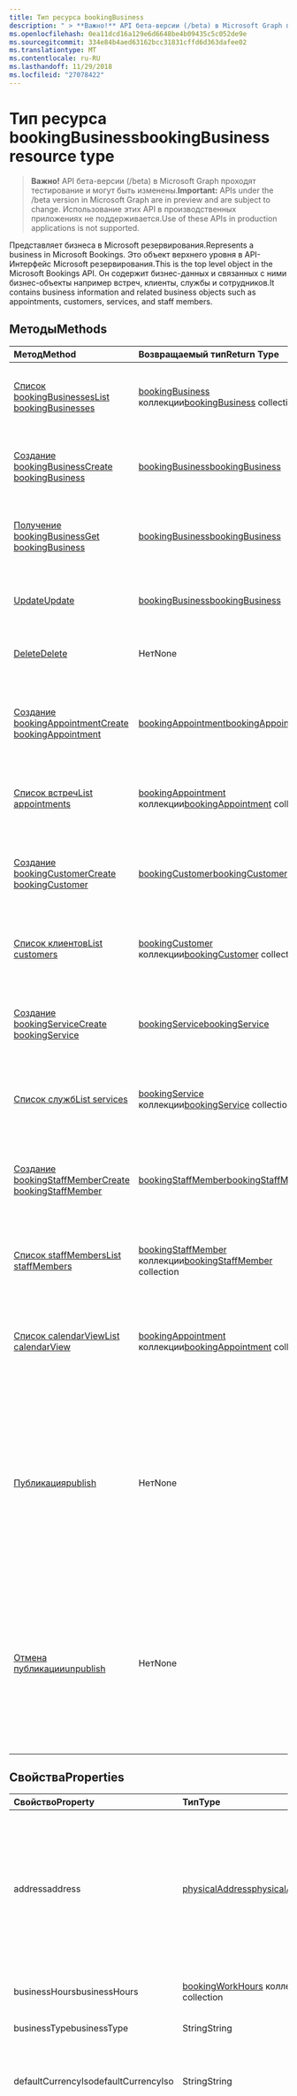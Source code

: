 ```yaml
---
title: Тип ресурса bookingBusiness
description: " > **Важно!** API бета-версии (/beta) в Microsoft Graph проходят тестирование и могут быть изменены. Использование этих API в производственных приложениях не поддерживается."
ms.openlocfilehash: 0ea11dcd16a129e6d6648be4b09435c5c052de9e
ms.sourcegitcommit: 334e84b4aed63162bcc31831cffd6d363dafee02
ms.translationtype: MT
ms.contentlocale: ru-RU
ms.lasthandoff: 11/29/2018
ms.locfileid: "27078422"
---
```

# <a name="bookingbusiness-resource-type"></a><span data-ttu-id="49ed2-104">Тип ресурса bookingBusiness</span><span class="sxs-lookup"><span data-stu-id="49ed2-104">bookingBusiness resource type</span></span>

 > <span data-ttu-id="49ed2-105">**Важно!** API бета-версии (/beta) в Microsoft Graph проходят тестирование и могут быть изменены.</span><span class="sxs-lookup"><span data-stu-id="49ed2-105">**Important:** APIs under the /beta version in Microsoft Graph are in preview and are subject to change.</span></span> <span data-ttu-id="49ed2-106">Использование этих API в производственных приложениях не поддерживается.</span><span class="sxs-lookup"><span data-stu-id="49ed2-106">Use of these APIs in production applications is not supported.</span></span>
 
<span data-ttu-id="49ed2-107">Представляет бизнеса в Microsoft резервирования.</span><span class="sxs-lookup"><span data-stu-id="49ed2-107">Represents a business in Microsoft Bookings.</span></span> <span data-ttu-id="49ed2-108">Это объект верхнего уровня в API-Интерфейс Microsoft резервирования.</span><span class="sxs-lookup"><span data-stu-id="49ed2-108">This is the top level object in the Microsoft Bookings API.</span></span> <span data-ttu-id="49ed2-109">Он содержит бизнес-данных и связанных с ними бизнес-объекты например встреч, клиенты, службы и сотрудников.</span><span class="sxs-lookup"><span data-stu-id="49ed2-109">It contains business information and related business objects such as appointments, customers, services, and staff members.</span></span>

## <a name="methods"></a><span data-ttu-id="49ed2-110">Методы</span><span class="sxs-lookup"><span data-stu-id="49ed2-110">Methods</span></span>

| <span data-ttu-id="49ed2-111">Метод</span><span class="sxs-lookup"><span data-stu-id="49ed2-111">Method</span></span>           | <span data-ttu-id="49ed2-112">Возвращаемый тип</span><span class="sxs-lookup"><span data-stu-id="49ed2-112">Return Type</span></span>    |<span data-ttu-id="49ed2-113">Описание</span><span class="sxs-lookup"><span data-stu-id="49ed2-113">Description</span></span>|
|:---------------|:--------|:----------|
|[<span data-ttu-id="49ed2-114">Список bookingBusinesses</span><span class="sxs-lookup"><span data-stu-id="49ed2-114">List bookingBusinesses</span></span>](../api/bookingbusiness-list.md) | <span data-ttu-id="49ed2-115">[bookingBusiness](bookingbusiness.md) коллекции</span><span class="sxs-lookup"><span data-stu-id="49ed2-115">[bookingBusiness](bookingbusiness.md) collection</span></span> |<span data-ttu-id="49ed2-116">Получите коллекцию объектов bookingbusiness в клиента.</span><span class="sxs-lookup"><span data-stu-id="49ed2-116">Get a collection of bookingbusiness objects in the tenant.</span></span> |
|[<span data-ttu-id="49ed2-117">Создание bookingBusiness</span><span class="sxs-lookup"><span data-stu-id="49ed2-117">Create bookingBusiness</span></span>](../api/bookingbusiness-post-bookingbusinesses.md) | [<span data-ttu-id="49ed2-118">bookingBusiness</span><span class="sxs-lookup"><span data-stu-id="49ed2-118">bookingBusiness</span></span>](bookingbusiness.md) | <span data-ttu-id="49ed2-119">Создание нового резервирования Microsoft business.</span><span class="sxs-lookup"><span data-stu-id="49ed2-119">Create a new Microsoft Bookings business.</span></span> |
|[<span data-ttu-id="49ed2-120">Получение bookingBusiness</span><span class="sxs-lookup"><span data-stu-id="49ed2-120">Get bookingBusiness</span></span>](../api/bookingbusiness-get.md) | [<span data-ttu-id="49ed2-121">bookingBusiness</span><span class="sxs-lookup"><span data-stu-id="49ed2-121">bookingBusiness</span></span>](bookingbusiness.md) |<span data-ttu-id="49ed2-122">Чтение свойства и связи объекта bookingBusiness.</span><span class="sxs-lookup"><span data-stu-id="49ed2-122">Read properties and relationships of bookingBusiness object.</span></span>|
|[<span data-ttu-id="49ed2-123">Update</span><span class="sxs-lookup"><span data-stu-id="49ed2-123">Update</span></span>](../api/bookingbusiness-update.md) | [<span data-ttu-id="49ed2-124">bookingBusiness</span><span class="sxs-lookup"><span data-stu-id="49ed2-124">bookingBusiness</span></span>](bookingbusiness.md) |<span data-ttu-id="49ed2-125">Обновление свойств в объект **bookingBusiness** .</span><span class="sxs-lookup"><span data-stu-id="49ed2-125">Update properties in a **bookingBusiness** object.</span></span> |
|[<span data-ttu-id="49ed2-126">Delete</span><span class="sxs-lookup"><span data-stu-id="49ed2-126">Delete</span></span>](../api/bookingbusiness-delete.md) | <span data-ttu-id="49ed2-127">Нет</span><span class="sxs-lookup"><span data-stu-id="49ed2-127">None</span></span> |<span data-ttu-id="49ed2-128">Удалите объект **bookingBusiness** .</span><span class="sxs-lookup"><span data-stu-id="49ed2-128">Delete a **bookingBusiness** object.</span></span> |
|[<span data-ttu-id="49ed2-129">Создание bookingAppointment</span><span class="sxs-lookup"><span data-stu-id="49ed2-129">Create bookingAppointment</span></span>](../api/bookingbusiness-post-appointments.md) |[<span data-ttu-id="49ed2-130">bookingAppointment</span><span class="sxs-lookup"><span data-stu-id="49ed2-130">bookingAppointment</span></span>](bookingappointment.md)| <span data-ttu-id="49ed2-131">Создайте новый bookingAppointment, отправку сообщений в коллекцию встреч.</span><span class="sxs-lookup"><span data-stu-id="49ed2-131">Create a new bookingAppointment by posting to the appointments collection.</span></span>|
|[<span data-ttu-id="49ed2-132">Список встреч</span><span class="sxs-lookup"><span data-stu-id="49ed2-132">List appointments</span></span>](../api/bookingbusiness-list-appointments.md) |<span data-ttu-id="49ed2-133">[bookingAppointment](bookingappointment.md) коллекции</span><span class="sxs-lookup"><span data-stu-id="49ed2-133">[bookingAppointment](bookingappointment.md) collection</span></span>| <span data-ttu-id="49ed2-134">Получите коллекцию объектов bookingAppointment.</span><span class="sxs-lookup"><span data-stu-id="49ed2-134">Get a bookingAppointment object collection.</span></span>|
|[<span data-ttu-id="49ed2-135">Создание bookingCustomer</span><span class="sxs-lookup"><span data-stu-id="49ed2-135">Create bookingCustomer</span></span>](../api/bookingbusiness-post-customers.md) |[<span data-ttu-id="49ed2-136">bookingCustomer</span><span class="sxs-lookup"><span data-stu-id="49ed2-136">bookingCustomer</span></span>](bookingcustomer.md)| <span data-ttu-id="49ed2-137">Создайте новый bookingCustomer, отправку сообщений в коллекцию customers.</span><span class="sxs-lookup"><span data-stu-id="49ed2-137">Create a new bookingCustomer by posting to the customers collection.</span></span>|
|[<span data-ttu-id="49ed2-138">Список клиентов</span><span class="sxs-lookup"><span data-stu-id="49ed2-138">List customers</span></span>](../api/bookingbusiness-list-customers.md) |<span data-ttu-id="49ed2-139">[bookingCustomer](bookingcustomer.md) коллекции</span><span class="sxs-lookup"><span data-stu-id="49ed2-139">[bookingCustomer](bookingcustomer.md) collection</span></span>| <span data-ttu-id="49ed2-140">Получите коллекцию объектов bookingCustomer.</span><span class="sxs-lookup"><span data-stu-id="49ed2-140">Get a bookingCustomer object collection.</span></span>|
|[<span data-ttu-id="49ed2-141">Создание bookingService</span><span class="sxs-lookup"><span data-stu-id="49ed2-141">Create bookingService</span></span>](../api/bookingbusiness-post-services.md) |[<span data-ttu-id="49ed2-142">bookingService</span><span class="sxs-lookup"><span data-stu-id="49ed2-142">bookingService</span></span>](bookingservice.md)| <span data-ttu-id="49ed2-143">Создайте новый bookingService, отправку сообщений в коллекцию служб.</span><span class="sxs-lookup"><span data-stu-id="49ed2-143">Create a new bookingService by posting to the services collection.</span></span>|
|[<span data-ttu-id="49ed2-144">Список служб</span><span class="sxs-lookup"><span data-stu-id="49ed2-144">List services</span></span>](../api/bookingbusiness-list-services.md) |<span data-ttu-id="49ed2-145">[bookingService](bookingservice.md) коллекции</span><span class="sxs-lookup"><span data-stu-id="49ed2-145">[bookingService](bookingservice.md) collection</span></span>| <span data-ttu-id="49ed2-146">Получите коллекцию объектов bookingService.</span><span class="sxs-lookup"><span data-stu-id="49ed2-146">Get a bookingService object collection.</span></span>|
|[<span data-ttu-id="49ed2-147">Создание bookingStaffMember</span><span class="sxs-lookup"><span data-stu-id="49ed2-147">Create bookingStaffMember</span></span>](../api/bookingbusiness-post-staffmembers.md) |[<span data-ttu-id="49ed2-148">bookingStaffMember</span><span class="sxs-lookup"><span data-stu-id="49ed2-148">bookingStaffMember</span></span>](bookingstaffmember.md)| <span data-ttu-id="49ed2-149">Создайте новый bookingStaffMember, отправку сообщений в коллекцию staffMembers.</span><span class="sxs-lookup"><span data-stu-id="49ed2-149">Create a new bookingStaffMember by posting to the staffMembers collection.</span></span>|
|[<span data-ttu-id="49ed2-150">Список staffMembers</span><span class="sxs-lookup"><span data-stu-id="49ed2-150">List staffMembers</span></span>](../api/bookingbusiness-list-staffmembers.md) |<span data-ttu-id="49ed2-151">[bookingStaffMember](bookingstaffmember.md) коллекции</span><span class="sxs-lookup"><span data-stu-id="49ed2-151">[bookingStaffMember](bookingstaffmember.md) collection</span></span>| <span data-ttu-id="49ed2-152">Получите коллекцию объектов bookingStaffMember.</span><span class="sxs-lookup"><span data-stu-id="49ed2-152">Get a bookingStaffMember object collection.</span></span>|
|[<span data-ttu-id="49ed2-153">Список calendarView</span><span class="sxs-lookup"><span data-stu-id="49ed2-153">List calendarView</span></span>](../api/bookingbusiness-list-calendarview.md)|<span data-ttu-id="49ed2-154">[bookingAppointment](bookingappointment.md) коллекции</span><span class="sxs-lookup"><span data-stu-id="49ed2-154">[bookingAppointment](bookingappointment.md) collection</span></span>|<span data-ttu-id="49ed2-155">Получите коллекцию объектов **bookingAppointment** , что происходит в за указанный диапазон дат.</span><span class="sxs-lookup"><span data-stu-id="49ed2-155">Get the collection of **bookingAppointment** objects that occurs in the specified date range.</span></span>|
|[<span data-ttu-id="49ed2-156">Публикация</span><span class="sxs-lookup"><span data-stu-id="49ed2-156">publish</span></span>](../api/bookingbusiness-publish.md)|<span data-ttu-id="49ed2-157">Нет</span><span class="sxs-lookup"><span data-stu-id="49ed2-157">None</span></span>|<span data-ttu-id="49ed2-158">Сделайте доступными странице планирования бизнеса внешним клиентам.</span><span class="sxs-lookup"><span data-stu-id="49ed2-158">Make the scheduling page of this business available to external customers.</span></span> <span data-ttu-id="49ed2-159">Свойства **isPublished** значение true, а свойство **publicUrl** URL-адрес страницы планирования.</span><span class="sxs-lookup"><span data-stu-id="49ed2-159">Set the **isPublished** property to true, and **publicUrl** property to the URL of the scheduling page.</span></span>|
|[<span data-ttu-id="49ed2-160">Отмена публикации</span><span class="sxs-lookup"><span data-stu-id="49ed2-160">unpublish</span></span>](../api/bookingbusiness-unpublish.md)|<span data-ttu-id="49ed2-161">Нет</span><span class="sxs-lookup"><span data-stu-id="49ed2-161">None</span></span>| <span data-ttu-id="49ed2-162">Доступность планирования страницы бизнеса не для внешних клиентов.</span><span class="sxs-lookup"><span data-stu-id="49ed2-162">Make the scheduling page of this business not available to external customers.</span></span> <span data-ttu-id="49ed2-163">Присвойте свойству **isPublished** значение false и свойство **publicUrl** значения NULL.</span><span class="sxs-lookup"><span data-stu-id="49ed2-163">Set the **isPublished** property to false, and **publicUrl** property to null.</span></span>|

## <a name="properties"></a><span data-ttu-id="49ed2-164">Свойства</span><span class="sxs-lookup"><span data-stu-id="49ed2-164">Properties</span></span>
| <span data-ttu-id="49ed2-165">Свойство</span><span class="sxs-lookup"><span data-stu-id="49ed2-165">Property</span></span>     | <span data-ttu-id="49ed2-166">Тип</span><span class="sxs-lookup"><span data-stu-id="49ed2-166">Type</span></span>   |<span data-ttu-id="49ed2-167">Описание</span><span class="sxs-lookup"><span data-stu-id="49ed2-167">Description</span></span>|
|:---------------|:--------|:----------|
|<span data-ttu-id="49ed2-168">address</span><span class="sxs-lookup"><span data-stu-id="49ed2-168">address</span></span>|[<span data-ttu-id="49ed2-169">physicalAddress</span><span class="sxs-lookup"><span data-stu-id="49ed2-169">physicalAddress</span></span>](physicaladdress.md)|<span data-ttu-id="49ed2-170">Почтовый адрес организации.</span><span class="sxs-lookup"><span data-stu-id="49ed2-170">The street address of the business.</span></span> <span data-ttu-id="49ed2-171">Свойство **адрес** вместе с **телефона** и **webSiteUrl**отображаются в нижнем колонтитуле предприятие планирования страницы.</span><span class="sxs-lookup"><span data-stu-id="49ed2-171">The **address** property, together with **phone** and **webSiteUrl**, appear in the footer of a business scheduling page.</span></span>|
|<span data-ttu-id="49ed2-172">businessHours</span><span class="sxs-lookup"><span data-stu-id="49ed2-172">businessHours</span></span>|<span data-ttu-id="49ed2-173">[bookingWorkHours](bookingworkhours.md) коллекции</span><span class="sxs-lookup"><span data-stu-id="49ed2-173">[bookingWorkHours](bookingworkhours.md) collection</span></span>|<span data-ttu-id="49ed2-174">Часы работы для предприятий.</span><span class="sxs-lookup"><span data-stu-id="49ed2-174">The hours of operation for the business.</span></span>|
|<span data-ttu-id="49ed2-175">businessType</span><span class="sxs-lookup"><span data-stu-id="49ed2-175">businessType</span></span>|<span data-ttu-id="49ed2-176">String</span><span class="sxs-lookup"><span data-stu-id="49ed2-176">String</span></span>|<span data-ttu-id="49ed2-177">Тип бизнеса.</span><span class="sxs-lookup"><span data-stu-id="49ed2-177">The type of business.</span></span>|
|<span data-ttu-id="49ed2-178">defaultCurrencyIso</span><span class="sxs-lookup"><span data-stu-id="49ed2-178">defaultCurrencyIso</span></span>|<span data-ttu-id="49ed2-179">String</span><span class="sxs-lookup"><span data-stu-id="49ed2-179">String</span></span>|<span data-ttu-id="49ed2-180">Код для валюты, предприятию работает в Microsoft резервирования.</span><span class="sxs-lookup"><span data-stu-id="49ed2-180">The code for the currency that the business operates in on Microsoft Bookings.</span></span>|
|<span data-ttu-id="49ed2-181">displayName</span><span class="sxs-lookup"><span data-stu-id="49ed2-181">displayName</span></span>|<span data-ttu-id="49ed2-182">String</span><span class="sxs-lookup"><span data-stu-id="49ed2-182">String</span></span>|<span data-ttu-id="49ed2-183">Название организации, который взаимодействует с клиентами.</span><span class="sxs-lookup"><span data-stu-id="49ed2-183">The name of the business, which interfaces with customers.</span></span> <span data-ttu-id="49ed2-184">Это имя отображается в верхней части бизнеса, планирование страницы.</span><span class="sxs-lookup"><span data-stu-id="49ed2-184">This name appears at the top of the business scheduling page.</span></span>|
|<span data-ttu-id="49ed2-185">email</span><span class="sxs-lookup"><span data-stu-id="49ed2-185">email</span></span>|<span data-ttu-id="49ed2-186">String</span><span class="sxs-lookup"><span data-stu-id="49ed2-186">String</span></span>|<span data-ttu-id="49ed2-187">Адрес электронной почты для бизнеса.</span><span class="sxs-lookup"><span data-stu-id="49ed2-187">The email address for the business.</span></span>|
|<span data-ttu-id="49ed2-188">id</span><span class="sxs-lookup"><span data-stu-id="49ed2-188">id</span></span>|<span data-ttu-id="49ed2-189">String</span><span class="sxs-lookup"><span data-stu-id="49ed2-189">String</span></span>|<span data-ttu-id="49ed2-190">Уникальный программный идентификатор для бизнеса.</span><span class="sxs-lookup"><span data-stu-id="49ed2-190">A unique programmatic identifier for the business.</span></span> <span data-ttu-id="49ed2-191">Только для чтения.</span><span class="sxs-lookup"><span data-stu-id="49ed2-191">Read-only.</span></span>|
|<span data-ttu-id="49ed2-192">isPublished</span><span class="sxs-lookup"><span data-stu-id="49ed2-192">isPublished</span></span>|<span data-ttu-id="49ed2-193">Логический</span><span class="sxs-lookup"><span data-stu-id="49ed2-193">Boolean</span></span>|<span data-ttu-id="49ed2-194">Страница расписания предоставленной внешним клиентам.</span><span class="sxs-lookup"><span data-stu-id="49ed2-194">The scheduling page has been made available to external customers.</span></span> <span data-ttu-id="49ed2-195">Для установки этого свойства используется действий **Публикация** и **Отмена публикации** .</span><span class="sxs-lookup"><span data-stu-id="49ed2-195">Use the **publish** and **unpublish** actions to set this property.</span></span> <span data-ttu-id="49ed2-196">Только для чтения.</span><span class="sxs-lookup"><span data-stu-id="49ed2-196">Read-only.</span></span>|
|<span data-ttu-id="49ed2-197">phone</span><span class="sxs-lookup"><span data-stu-id="49ed2-197">phone</span></span>|<span data-ttu-id="49ed2-198">String</span><span class="sxs-lookup"><span data-stu-id="49ed2-198">String</span></span>|<span data-ttu-id="49ed2-199">Номер телефона для бизнеса.</span><span class="sxs-lookup"><span data-stu-id="49ed2-199">The telephone number for the business.</span></span> <span data-ttu-id="49ed2-200">Свойство **phone** вместе с **адресом** и **webSiteUrl**отображаются в нижнем колонтитуле предприятие планирования страницы.</span><span class="sxs-lookup"><span data-stu-id="49ed2-200">The **phone** property, together with **address** and **webSiteUrl**, appear in the footer of a business scheduling page.</span></span>|
|<span data-ttu-id="49ed2-201">publicUrl</span><span class="sxs-lookup"><span data-stu-id="49ed2-201">publicUrl</span></span>|<span data-ttu-id="49ed2-202">String</span><span class="sxs-lookup"><span data-stu-id="49ed2-202">String</span></span>|<span data-ttu-id="49ed2-203">URL-адрес для планирования страницы, которая задается после [публикации](../api/bookingbusiness-publish.md) или [отмены публикации](../api/bookingbusiness-unpublish.md) страницы.</span><span class="sxs-lookup"><span data-stu-id="49ed2-203">The URL for the scheduling page, which is set after you [publish](../api/bookingbusiness-publish.md) or [unpublish](../api/bookingbusiness-unpublish.md) the page.</span></span> <span data-ttu-id="49ed2-204">Только для чтения.</span><span class="sxs-lookup"><span data-stu-id="49ed2-204">Read-only.</span></span>|
|<span data-ttu-id="49ed2-205">schedulingPolicy</span><span class="sxs-lookup"><span data-stu-id="49ed2-205">schedulingPolicy</span></span>|[<span data-ttu-id="49ed2-206">bookingSchedulingPolicy</span><span class="sxs-lookup"><span data-stu-id="49ed2-206">bookingSchedulingPolicy</span></span>](bookingschedulingpolicy.md)|<span data-ttu-id="49ed2-207">Указывает, как можно создать резервирования для бизнеса.</span><span class="sxs-lookup"><span data-stu-id="49ed2-207">Specifies how bookings can be created for this business.</span></span>|
|<span data-ttu-id="49ed2-208">webSiteUrl</span><span class="sxs-lookup"><span data-stu-id="49ed2-208">webSiteUrl</span></span>|<span data-ttu-id="49ed2-209">String</span><span class="sxs-lookup"><span data-stu-id="49ed2-209">String</span></span>|<span data-ttu-id="49ed2-210">URL-адрес веб-сайта бизнеса.</span><span class="sxs-lookup"><span data-stu-id="49ed2-210">The URL of the business web site.</span></span> <span data-ttu-id="49ed2-211">Свойство **webSiteUrl** вместе с **адреса**, **Телефон**, отображаются в нижней части страницы планирования бизнес.</span><span class="sxs-lookup"><span data-stu-id="49ed2-211">The **webSiteUrl** property, together with **address**, **phone**, appear in the footer of a business scheduling page.</span></span>|

## <a name="relationships"></a><span data-ttu-id="49ed2-212">Связи</span><span class="sxs-lookup"><span data-stu-id="49ed2-212">Relationships</span></span>
| <span data-ttu-id="49ed2-213">Связь</span><span class="sxs-lookup"><span data-stu-id="49ed2-213">Relationship</span></span> | <span data-ttu-id="49ed2-214">Тип</span><span class="sxs-lookup"><span data-stu-id="49ed2-214">Type</span></span>   |<span data-ttu-id="49ed2-215">Description</span><span class="sxs-lookup"><span data-stu-id="49ed2-215">Description</span></span>|
|:---------------|:--------|:----------|
|<span data-ttu-id="49ed2-216">appointments</span><span class="sxs-lookup"><span data-stu-id="49ed2-216">appointments</span></span>|<span data-ttu-id="49ed2-217">[bookingAppointment](bookingappointment.md) коллекции</span><span class="sxs-lookup"><span data-stu-id="49ed2-217">[bookingAppointment](bookingappointment.md) collection</span></span>| <span data-ttu-id="49ed2-218">Все встречи бизнеса.</span><span class="sxs-lookup"><span data-stu-id="49ed2-218">All the appointments of this business.</span></span> <span data-ttu-id="49ed2-219">Только для чтения.</span><span class="sxs-lookup"><span data-stu-id="49ed2-219">Read-only.</span></span> <span data-ttu-id="49ed2-220">Допускается значение null.</span><span class="sxs-lookup"><span data-stu-id="49ed2-220">Nullable.</span></span>|
|<span data-ttu-id="49ed2-221">calendarView</span><span class="sxs-lookup"><span data-stu-id="49ed2-221">calendarView</span></span>|<span data-ttu-id="49ed2-222">[bookingAppointment](bookingappointment.md) коллекции</span><span class="sxs-lookup"><span data-stu-id="49ed2-222">[bookingAppointment](bookingappointment.md) collection</span></span>| <span data-ttu-id="49ed2-223">Набор встреч в этом бизнеса в указанный диапазон дат.</span><span class="sxs-lookup"><span data-stu-id="49ed2-223">The set of appointments of this business in a specified date range.</span></span> <span data-ttu-id="49ed2-224">Только для чтения.</span><span class="sxs-lookup"><span data-stu-id="49ed2-224">Read-only.</span></span> <span data-ttu-id="49ed2-225">Допускается значение null.</span><span class="sxs-lookup"><span data-stu-id="49ed2-225">Nullable.</span></span>|
|<span data-ttu-id="49ed2-226">Клиенты</span><span class="sxs-lookup"><span data-stu-id="49ed2-226">customers</span></span>|<span data-ttu-id="49ed2-227">[bookingCustomer](bookingcustomer.md) коллекции</span><span class="sxs-lookup"><span data-stu-id="49ed2-227">[bookingCustomer](bookingcustomer.md) collection</span></span>| <span data-ttu-id="49ed2-228">Все клиенты бизнеса.</span><span class="sxs-lookup"><span data-stu-id="49ed2-228">All the customers of this business.</span></span> <span data-ttu-id="49ed2-229">Только для чтения.</span><span class="sxs-lookup"><span data-stu-id="49ed2-229">Read-only.</span></span> <span data-ttu-id="49ed2-230">Допускается значение null.</span><span class="sxs-lookup"><span data-stu-id="49ed2-230">Nullable.</span></span>|
|<span data-ttu-id="49ed2-231">службы</span><span class="sxs-lookup"><span data-stu-id="49ed2-231">services</span></span>|<span data-ttu-id="49ed2-232">[bookingService](bookingservice.md) коллекции</span><span class="sxs-lookup"><span data-stu-id="49ed2-232">[bookingService](bookingservice.md) collection</span></span>| <span data-ttu-id="49ed2-233">Всех служб, предоставляемых бизнеса.</span><span class="sxs-lookup"><span data-stu-id="49ed2-233">All the services offered by this business.</span></span> <span data-ttu-id="49ed2-234">Только для чтения.</span><span class="sxs-lookup"><span data-stu-id="49ed2-234">Read-only.</span></span> <span data-ttu-id="49ed2-235">Допускается значение null.</span><span class="sxs-lookup"><span data-stu-id="49ed2-235">Nullable.</span></span>|
|<span data-ttu-id="49ed2-236">staffMembers</span><span class="sxs-lookup"><span data-stu-id="49ed2-236">staffMembers</span></span>|<span data-ttu-id="49ed2-237">[bookingStaffMember](bookingstaffmember.md) коллекции</span><span class="sxs-lookup"><span data-stu-id="49ed2-237">[bookingStaffMember](bookingstaffmember.md) collection</span></span>| <span data-ttu-id="49ed2-238">Все сотрудники, предоставляющие службы в этом бизнеса.</span><span class="sxs-lookup"><span data-stu-id="49ed2-238">All the staff members that provide services in this business.</span></span> <span data-ttu-id="49ed2-239">Только для чтения.</span><span class="sxs-lookup"><span data-stu-id="49ed2-239">Read-only.</span></span> <span data-ttu-id="49ed2-240">Допускается значение null.</span><span class="sxs-lookup"><span data-stu-id="49ed2-240">Nullable.</span></span>|

## <a name="json-representation"></a><span data-ttu-id="49ed2-241">Представление JSON</span><span class="sxs-lookup"><span data-stu-id="49ed2-241">JSON representation</span></span>

<span data-ttu-id="49ed2-242">Ниже указано представление ресурса в формате JSON.</span><span class="sxs-lookup"><span data-stu-id="49ed2-242">The following is a JSON representation of the resource.</span></span>

<!-- {
  "blockType": "resource",
  "optionalProperties": [

  ],
  "@odata.type": "microsoft.graph.bookingBusiness"
}-->

```json
{
  "address": {"@odata.type": "microsoft.graph.physicalAddress"},
  "businessHours": [{"@odata.type": "microsoft.graph.bookingWorkHours"}],
  "businessType": "String",
  "defaultCurrencyIso": "String",
  "displayName": "String",
  "email": "String",
  "id": "String (identifier)",
  "isPublished": true,
  "phone": "String",
  "publicUrl": "String",
  "schedulingPolicy": {"@odata.type": "microsoft.graph.bookingSchedulingPolicy"},
  "webSiteUrl": "String"
}

```

## <a name="see-also"></a><span data-ttu-id="49ed2-243">См. также</span><span class="sxs-lookup"><span data-stu-id="49ed2-243">See also</span></span>


<!-- uuid: 8fcb5dbc-d5aa-4681-8e31-b001d5168d79
2015-10-25 14:57:30 UTC -->
<!-- {
  "type": "#page.annotation",
  "description": "bookingBusiness resource",
  "keywords": "",
  "section": "documentation",
  "tocPath": ""
}-->